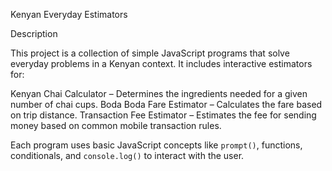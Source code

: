  Kenyan Everyday Estimators 
 
  Description

This project is a collection of simple JavaScript programs that solve everyday problems in a Kenyan context. It includes interactive estimators for:

Kenyan Chai Calculator – Determines the ingredients needed for a given number of chai cups.
 Boda Boda Fare Estimator – Calculates the fare based on trip distance.
 Transaction Fee Estimator – Estimates the fee for sending money based on common mobile transaction rules.

Each program uses basic JavaScript concepts like `prompt()`, functions, conditionals, and `console.log()` to interact with the user.




